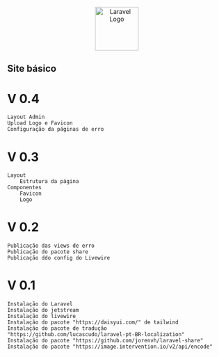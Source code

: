 <p align="center"><a href="https://github.com/laiguz" target="_blank"><img src="https://avatars.githubusercontent.com/u/138938048?v=4" width="100" alt="Laravel Logo"></a></p>

## Site básico
# V 0.4 
    Layout Admin
    Upload Logo e Favicon
    Configuração da páginas de erro

# V 0.3
    Layout
        Estrutura da página
    Componentes
        Favicon
        Logo
# V 0.2
    Publicação das views de erro
    Publicação do pacote share
    Publicação ddo config do Livewire

# V 0.1
    Instalação do Laravel
    Instalação do jetstream
    Instalação do livewire
    Instalação do pacote "https://daisyui.com/" de tailwind
    Instalação do pacote de tradução "https://github.com/lucascudo/laravel-pt-BR-localization"
    Instalação do pacote "https://github.com/jorenvh/laravel-share"
    Instalação do pacote "https://image.intervention.io/v2/api/encode"
